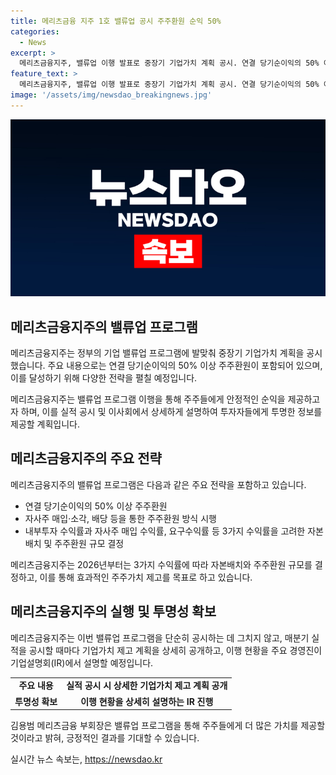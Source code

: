```yaml
---
title: 메리츠금융 지주 1호 밸류업 공시 주주환원 순익 50%
categories:
  - News
excerpt: >
  메리츠금융지주, 밸류업 이행 발표로 중장기 기업가치 계획 공시. 연결 당기순이익의 50% 이상 주주환원이 핵심. 자사주 매입·소각, 배당 등 방식으로 3년간 주주환원 예정. 2026년부터 내부투자 수익률, 자사주 매입 수익률 등 3가지 수익률 고려해 주주환원 규모 결정. 매분기 실적 공시 시 밸류업 계획 상세히 설명 예정. 김용범 부회장 밸류업은 메리츠의 핵심 가치 강조.
feature_text: >
  메리츠금융지주, 밸류업 이행 발표로 중장기 기업가치 계획 공시. 연결 당기순이익의 50% 이상 주주환원이 핵심. 자사주 매입·소각, 배당 등 방식으로 3년간 주주환원 예정. 2026년부터 내부투자 수익률, 자사주 매입 수익률 등 3가지 수익률 고려해 주주환원 규모 결정. 매분기 실적 공시 시 밸류업 계획 상세히 설명 예정. 김용범 부회장 밸류업은 메리츠의 핵심 가치 강조.
image: '/assets/img/newsdao_breakingnews.jpg'
---
```


<p><img src="/assets/img/newsdao_breakingnews.jpg" alt="cryptoinkorea 속보" /></p>

<h2 data-ke-size="size26">메리츠금융지주의 밸류업 프로그램</h2>

<p>메리츠금융지주는 정부의 기업 밸류업 프로그램에 발맞춰 중장기 기업가치 계획을 공시했습니다. 주요 내용으로는 연결 당기순이익의 50% 이상 주주환원이 포함되어 있으며, 이를 달성하기 위해 다양한 전략을 펼칠 예정입니다.</p>

<p data-ke-size="size16">메리츠금융지주는 밸류업 프로그램 이행을 통해 주주들에게 안정적인 순익을 제공하고자 하며, 이를 실적 공시 및 이사회에서 상세하게 설명하여 투자자들에게 투명한 정보를 제공할 계획입니다.</p>

<h2 data-ke-size="size26">메리츠금융지주의 주요 전략</h2>

<p>메리츠금융지주의 밸류업 프로그램은 다음과 같은 주요 전략을 포함하고 있습니다.</p>

<ul>
  <li>연결 당기순이익의 50% 이상 주주환원</li>
  <li>자사주 매입·소각, 배당 등을 통한 주주환원 방식 시행</li>
  <li>내부투자 수익률과 자사주 매입 수익률, 요구수익률 등 3가지 수익률을 고려한 자본배치 및 주주환원 규모 결정</li>
</ul>

<p data-ke-size="size16">메리츠금융지주는 2026년부터는 3가지 수익률에 따라 자본배치와 주주환원 규모를 결정하고, 이를 통해 효과적인 주주가치 제고를 목표로 하고 있습니다.</p>

<h2 data-ke-size="size26">메리츠금융지주의 실행 및 투명성 확보</h2>

<p>메리츠금융지주는 이번 밸류업 프로그램을 단순히 공시하는 데 그치지 않고, 매분기 실적을 공시할 때마다 기업가치 제고 계획을 상세히 공개하고, 이행 현황을 주요 경영진이 기업설명회(IR)에서 설명할 예정입니다.</p>

<table>
  <tr>
    <td style="text-align: center; height: 17px;"><b>주요 내용</b></td>
    <td style="text-align: center; height: 17px;"><b>실적 공시 시 상세한 기업가치 제고 계획 공개</b></td>
  </tr>
  <tr>
    <td style="text-align: center; height: 17px;"><b>투명성 확보</b></td>
    <td style="text-align: center; height: 17px;"><b>이행 현황을 상세히 설명하는 IR 진행</b></td>
  </tr>
</table>

<p data-ke-size="size16">김용범 메리츠금융 부회장은 밸류업 프로그램을 통해 주주들에게 더 많은 가치를 제공할 것이라고 밝혀, 긍정적인 결과를 기대할 수 있습니다.</p>
실시간 뉴스 속보는, <a href="https://newsdao.kr" rel="dofollow">https://newsdao.kr</a>


